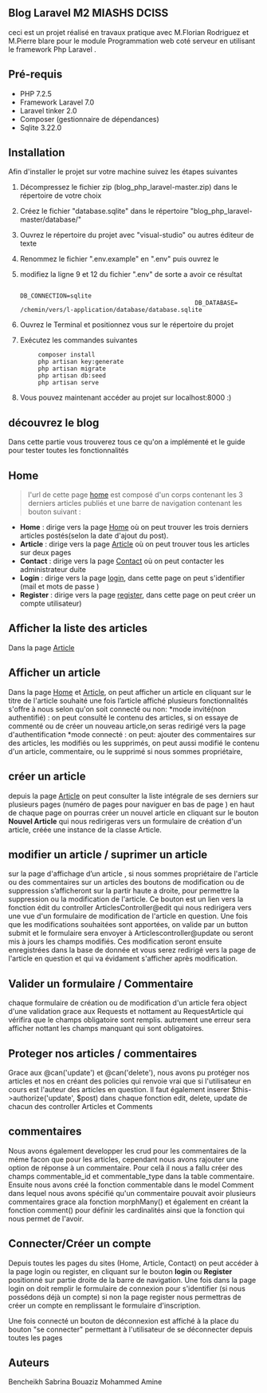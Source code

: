 ## Blog Laravel M2 MIASHS DCISS

ceci est un projet réalisé en travaux pratique avec M.Florian Rodriguez et M.Pierre blare pour le module Programmation web coté serveur en utilisant le framework Php Laravel .

## Pré-requis

* PHP 7.2.5
* Framework Laravel 7.0
* Laravel tinker 2.0
* Composer (gestionnaire de dépendances) 
* Sqlite 3.22.0

## Installation
Afin d'installer le projet sur votre machine suivez les étapes suivantes 
1. Décompressez le fichier zip (blog_php_laravel-master.zip) dans le répertoire de votre choix 
2. Créez le fichier "database.sqlite" dans le répertoire "blog_php_laravel-master/database/"
3. Ouvrez le répertoire du projet avec "visual-studio" ou autres éditeur de texte
4. Renommez le fichier ".env.example"  en  ".env" puis ouvrez le 
5. modifiez la ligne 9 et 12 du fichier ".env" de sorte a avoir ce résultat 

                                                        DB_CONNECTION=sqlite
                                                        DB_DATABASE= /chemin/vers/l-application/database/database.sqlite

6. Ouvrez le Terminal et positionnez vous sur le répertoire du projet 
7. Exécutez les commandes suivantes 

            composer install 
            php artisan key:generate
            php artisan migrate
            php artisan db:seed 
            php artisan serve 
            
8. Vous pouvez maintenant accéder au projet sur localhost:8000 :)



## découvrez le blog 

Dans cette partie vous trouverez tous ce qu'on a implémenté et le guide pour tester toutes les fonctionnalités

## Home 
 > l'url de cette page [home](http://localhost:8000/home)
est composé d'un corps contenant les 3 derniers articles publiés 
et une barre de navigation contenant les bouton suivant : 

 * **Home** : dirige vers la page [Home](http://localhost:8000/home) où on peut trouver les trois derniers articles postés(selon la date d'ajout du post).
 * **Article** : dirige vers la page [Article](http://localhost:8000/Articles) où on peut trouver tous les articles sur deux pages  
 * **Contact** : dirige vers la page [Contact](http://localhost:8000/Contacts) où on peut contacter les administrateur duite
 * **Login** : dirige vers la page [login](http://localhost:8000/login), dans cette page on peut s'identifier (mail et mots de passe ) 
 * **Register** : dirige vers la page [register](http://localhost:8000/register), dans cette page on peut créer un compte utilisateur) 

## Afficher la liste des articles 
Dans la page [Article](http://localhost:8000/Articles)

## Afficher un article 
 Dans la page [Home](http://localhost:8000/home) et [Article](http://localhost:8000/Articles), on peut afficher un article en cliquant sur le titre de l'article souhaité
une fois l’article affiché plusieurs fonctionnalités s'offre à nous selon qu'on soit connecté ou non:
		*mode invité(non authentifié) : on peut consulté le contenu des articles, si on essaye de commenté ou de créer un nouveau article,on seras redirigé vers la page d'authentification
		*mode connecté : on peut: ajouter des commentaires sur des articles, les modifiés ou les supprimés, on peut aussi modifié le contenu d'un article, commentaire, ou le supprimé si nous sommes propriétaire, 
					 

## créer un article 
depuis la page [Article](http://localhost:8000/Articles) on peut consulter la liste intégrale de ses derniers sur plusieurs pages (numéro de pages pour naviguer en bas de page ) en haut de chaque page on pourras créer un nouvel article en cliquant sur le bouton **Nouvel Article** qui nous redirigeras vers un formulaire de création d'un article, 
créée une instance de la classe Article.

## modifier un article / suprimer  un article 
sur la page d'affichage d’un article , si nous sommes propriétaire de l'article ou des commentaires sur un articles des boutons de modification ou de suppression s’afficheront sur la partir haute a droite, pour permettre la suppression ou la modification de l'article. Ce bouton est un lien vers la fonction édit du controller ArticlesController@edit qui nous redirigera vers une vue d'un formulaire de modification de l'article en question.
Une fois que les modifications souhaitées sont apportées, on valide par un button submit et le formulaire sera envoyer à Articlescontroller@update ou seront mis à jours les champs modifiés. Ces modification seront ensuite enregistrées dans la base de donnée et vous serez redirigé vers la page de l'article en question et qui va évidament s'afficher après modification.

## Valider un formulaire / Commentaire
chaque formulaire de création ou de modification d'un article fera object d'une validation grace aux Requests et nottament au RequestArticle qui vérifira que le champs obligatoire sont remplis. autrement une erreur sera afficher nottant les champs manquant qui sont obligatoires.

## Proteger nos articles / commentaires

Grace aux @can('update') et @can('delete'), nous avons pu protéger nos articles et nos en créant des policies qui renvoie vrai que si l'utilisateur en cours est l'auteur des articles en question. Il faut également inserer $this->authorize('update', $post) dans chaque fonction edit, delete, update de chacun des controller Articles et Comments

## commentaires

Nous avons également developper les crud pour les commentaires de la méme facon que pour les articles, cependant nous avons rajouter une option de réponse à un commentaire. Pour celà il nous a fallu créer des champs commentable_id et commentable_type dans la table commentaire. Ensuite nous avons créé la fonction commentable dans le model Comment dans lequel nous avons spécifié qu'un commentaire pouvait avoir plusieurs commentaires grace ala fonction morphMany() et également en créant la fonction comment() pour définir les cardinalités ainsi que la fonction qui nous permet de l'avoir.

## Connecter/Créer un compte
Depuis toutes les pages du sites (Home, Article, Contact) on peut accéder à la page login ou register, en cliquant sur le bouton **login** ou **Register**  positionné sur partie droite de la barre de navigation.
Une fois dans la page login on doit remplir le formulaire de connexion pour s'identifier (si nous possédons déjà un compte)
si non la page register nous permettras de créer un compte en remplissant le formulaire d'inscription.

Une fois connecté un bouton de déconnexion est affiché à la place du bouton "se connecter" permettant à l'utilisateur de se déconnecter depuis toutes les pages 






## Auteurs
Bencheikh Sabrina 
Bouaziz Mohammed Amine 












